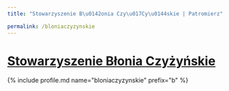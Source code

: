 ```yaml
---
title: "Stowarzyszenie B\u0142onia Czy\u017Cy\u0144skie | Patromierz"

permalink: /bloniaczyzynskie
---
```


# [Stowarzyszenie Błonia Czyżyńskie](https://patronite.pl/bloniaczyzynskie)

{% include profile.md name="bloniaczyzynskie" prefix="b" %}

